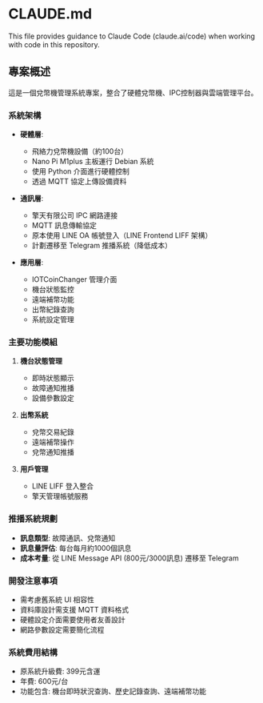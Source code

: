 # CLAUDE.md

This file provides guidance to Claude Code (claude.ai/code) when working with code in this repository.

## 專案概述

這是一個兌幣機管理系統專案，整合了硬體兌幣機、IPC控制器與雲端管理平台。

### 系統架構

- **硬體層**: 
  - 飛絡力兌幣機設備（約100台）
  - Nano Pi M1plus 主板運行 Debian 系統
  - 使用 Python 介面進行硬體控制
  - 透過 MQTT 協定上傳設備資料

- **通訊層**:
  - 擎天有限公司 IPC 網路連接
  - MQTT 訊息傳輸協定
  - 原本使用 LINE OA 帳號登入（LINE Frontend LIFF 架構）
  - 計劃遷移至 Telegram 推播系統（降低成本）

- **應用層**:
  - IOTCoinChanger 管理介面
  - 機台狀態監控
  - 遠端補幣功能
  - 出幣紀錄查詢
  - 系統設定管理

### 主要功能模組

1. **機台狀態管理**
   - 即時狀態顯示
   - 故障通知推播
   - 設備參數設定

2. **出幣系統**
   - 兌幣交易紀錄
   - 遠端補幣操作
   - 兌幣通知推播

3. **用戶管理**
   - LINE LIFF 登入整合
   - 擎天管理帳號服務

### 推播系統規劃

- **訊息類型**: 故障通訊、兌幣通知
- **訊息量評估**: 每台每月約1000個訊息
- **成本考量**: 從 LINE Message API (800元/3000訊息) 遷移至 Telegram

### 開發注意事項

- 需考慮舊系統 UI 相容性
- 資料庫設計需支援 MQTT 資料格式
- 硬體設定介面需要使用者友善設計
- 網路參數設定需要簡化流程

### 系統費用結構

- 原系統升級費: 399元含運
- 年費: 600元/台
- 功能包含: 機台即時狀況查詢、歷史記錄查詢、遠端補幣功能